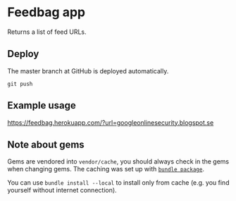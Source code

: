 # Feedbag app

Returns a list of feed URLs.

## Deploy

The master branch at GitHub is deployed automatically.

    git push

## Example usage

https://feedbag.herokuapp.com/?url=googleonlinesecurity.blogspot.se

## Note about gems

Gems are vendored into `vendor/cache`, you should always check in the gems when changing gems. The caching was set up with [`bundle package`](https://bundler.io/man/bundle-package.1.html).

You can use `bundle install --local` to install only from cache (e.g. you find yourself without internet connection).

